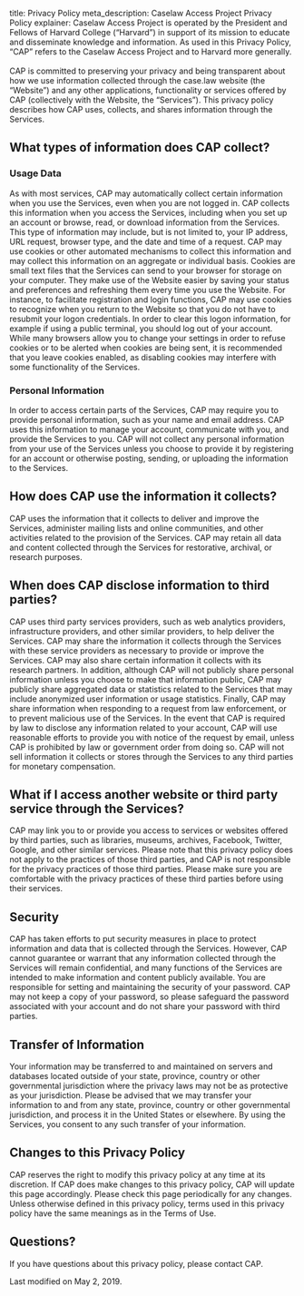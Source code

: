 title: Privacy Policy
meta_description: Caselaw Access Project Privacy Policy
explainer: Caselaw Access Project is operated by the President and Fellows
    of Harvard College (“Harvard”) in support of its mission to
    educate and disseminate knowledge and information. As used in this
    Privacy Policy, “CAP” refers to the Caselaw Access Project and to
    Harvard more generally. <br /><br /> CAP is committed to
    preserving your privacy and being transparent about how we use
    information collected through the case.law website (the “Website”)
    and any other applications, functionality or services offered by
    CAP (collectively with the Website, the “Services”). This privacy
    policy describes how CAP uses, collects, and shares information
    through the Services.

## What types of information does CAP collect?

### Usage Data

As with most services, CAP may automatically collect certain
information when you use the Services, even when you are not logged
in. CAP collects this information when you access the Services,
including when you set up an account or browse, read, or download
information from the Services. This type of information may include,
but is not limited to, your IP address, URL request, browser type, and
the date and time of a request. CAP may use cookies or other automated
mechanisms to collect this information and may collect this
information on an aggregate or individual basis. Cookies are small
text files that the Services can send to your browser for storage on
your computer. They make use of the Website easier by saving your
status and preferences and refreshing them every time you use the
Website. For instance, to facilitate registration and login functions,
CAP may use cookies to recognize when you return to the Website so
that you do not have to resubmit your logon credentials. In order to
clear this logon information, for example if using a public terminal,
you should log out of your account. While many browsers allow you to
change your settings in order to refuse cookies or to be alerted when
cookies are being sent, it is recommended that you leave cookies
enabled, as disabling cookies may interfere with some functionality of
the Services.
      
### Personal Information

In order to access certain parts of the Services, CAP may require you
to provide personal information, such as your name and email
address. CAP uses this information to manage your account, communicate
with you, and provide the Services to you. CAP will not collect any
personal information from your use of the Services unless you choose
to provide it by registering for an account or otherwise posting,
sending, or uploading the information to the Services.
      
## How does CAP use the information it collects?

CAP uses the information that it collects to deliver and improve the
Services, administer mailing lists and online communities, and other
activities related to the provision of the Services. CAP may retain
all data and content collected through the Services for restorative,
archival, or research purposes.

## When does CAP disclose information to third parties?

CAP uses third party services providers, such as web analytics
providers, infrastructure providers, and other similar providers, to
help deliver the Services. CAP may share the information it collects
through the Services with these service providers as necessary to
provide or improve the Services. CAP may also share certain
information it collects with its research partners. In addition,
although CAP will not publicly share personal information unless you
choose to make that information public, CAP may publicly share
aggregated data or statistics related to the Services that may include
anonymized user information or usage statistics. Finally, CAP may
share information when responding to a request from law enforcement,
or to prevent malicious use of the Services. In the event that CAP is
required by law to disclose any information related to your account,
CAP will use reasonable efforts to provide you with notice of the
request by email, unless CAP is prohibited by law or government order
from doing so. CAP will not sell information it collects or stores
through the Services to any third parties for monetary compensation.

## What if I access another website or third party service through the Services?

CAP may link you to or provide you access to services or websites
offered by third parties, such as libraries, museums, archives,
Facebook, Twitter, Google, and other similar services. Please note
that this privacy policy does not apply to the practices of those
third parties, and CAP is not responsible for the privacy practices of
those third parties. Please make sure you are comfortable with the
privacy practices of these third parties before using their services.
    
## Security

CAP has taken efforts to put security measures in place to protect
information and data that is collected through the Services. However,
CAP cannot guarantee or warrant that any information collected through
the Services will remain confidential, and many functions of the
Services are intended to make information and content publicly
available. You are responsible for setting and maintaining the
security of your password. CAP may not keep a copy of your password,
so please safeguard the password associated with your account and do
not share your password with third parties.

## Transfer of Information

Your information may be transferred to and maintained on servers and
databases located outside of your state, province, country or other
governmental jurisdiction where the privacy laws may not be as
protective as your jurisdiction. Please be advised that we may
transfer your information to and from any state, province, country or
other governmental jurisdiction, and process it in the United States
or elsewhere. By using the Services, you consent to any such transfer
of your information.

## Changes to this Privacy Policy

CAP reserves the right to modify this privacy policy at any time at
its discretion. If CAP does make changes to this privacy policy, CAP
will update this page accordingly. Please check this page periodically
for any changes.  Unless otherwise defined in this privacy policy,
terms used in this privacy policy have the same meanings as in the
Terms of Use.

## Questions?

If you have questions about this privacy policy, please contact CAP.

Last modified on May 2, 2019.
